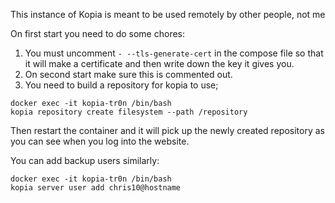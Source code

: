 This instance of Kopia is meant to be used remotely by other people, not me

On first start you need to do some chores:

1. You must uncomment `- --tls-generate-cert` in the compose file so that it will make a certificate and then write down the key it gives you.
2. On second start make sure this is commented out.
3. You need to build a repository for kopia to use;

```
docker exec -it kopia-tr0n /bin/bash
kopia repository create filesystem --path /repository
```

Then restart the container and it will pick up the newly created repository as you can see when you log into the website.

You can add backup users similarly:

```
docker exec -it kopia-tr0n /bin/bash
kopia server user add chris10@hostname
```
